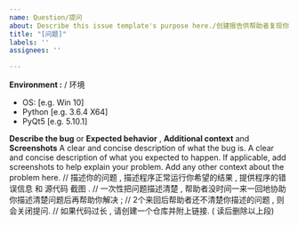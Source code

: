 ```yaml
---
name: Question/提问
about: Describe this issue template's purpose here./创建报告供帮助者复现你的问题
title: "[问题]"
labels: ''
assignees: ''

---
```


**Environment :** / 环境
 - OS: [e.g. Win 10]
 - Python [e.g. 3.6.4 X64]
 - PyQt5 [e.g. 5.10.1]

**Describe the bug** or **Expected behavior** ,
**Additional context** and **Screenshots**
A clear and concise description of what the bug is.
A clear and concise description of what you expected to happen.
If applicable, add screenshots to help explain your problem.
Add any other context about the problem here.
// 描述你的问题 , 描述程序正常运行你希望的结果 , 提供程序的错误信息 和 源代码 截图 .
// 一次性把问题描述清楚 , 帮助者没时间一来一回地协助你描述清楚问题后再帮助你解决 ; 
// 2个来回后帮助者还不清楚你描述的问题 , 则会关闭提问.
// 如果代码过长 , 请创建一个仓库并附上链接.
( 读后删除以上段)
